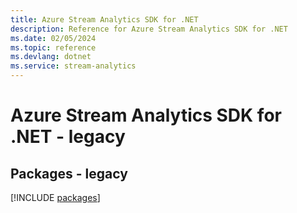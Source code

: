 ```yaml
---
title: Azure Stream Analytics SDK for .NET
description: Reference for Azure Stream Analytics SDK for .NET
ms.date: 02/05/2024
ms.topic: reference
ms.devlang: dotnet
ms.service: stream-analytics
---
```

# Azure Stream Analytics SDK for .NET - legacy
## Packages - legacy
[!INCLUDE [packages](stream-analytics-index.md)]